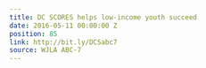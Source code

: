 ```yaml
---
title: DC SCORES helps low-income youth succeed
date: 2016-05-11 00:00:00 Z
position: 85
link: http://bit.ly/DCSabc7
source: WJLA ABC-7
---
```


